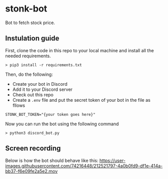 # stonk-bot
Bot to fetch stock price.


## Instulation guide

First, clone the code in this repo to your local machine and install all the needed requirements.

```
> pip3 install -r requirements.txt
```

Then, do the following:
- Create your bot in Discord
- Add it to your Discord server
- Check out this repo
- Create a `.env` file and put the secret token of your bot in the file as fllows

```
STONK_BOT_TOKEN="{your token goes here}"
```

Now you can run the bot using the following command
```
> python3 discord_bot.py
```

## Screen recording
Below is how the bot should behave like this:
https://user-images.githubusercontent.com/74216448/212521797-4a0b0fd9-df1e-414a-bb37-f6e09fe2a5e2.mov


